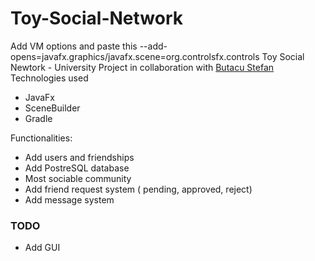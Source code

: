 # Toy-Social-Network
Add VM options and paste this --add-opens=javafx.graphics/javafx.scene=org.controlsfx.controls
Toy Social Newtork - University Project in collaboration with [Butacu Stefan](https://github.com/StefanButacu) 
Technologies used
  - JavaFx
  - SceneBuilder
  - Gradle 
  
Functionalities:
  - Add users and friendships
  - Add PostreSQL database
  - Most sociable community
  - Add friend request system ( pending, approved, reject) 
  - Add message system

### TODO 
  - Add GUI
